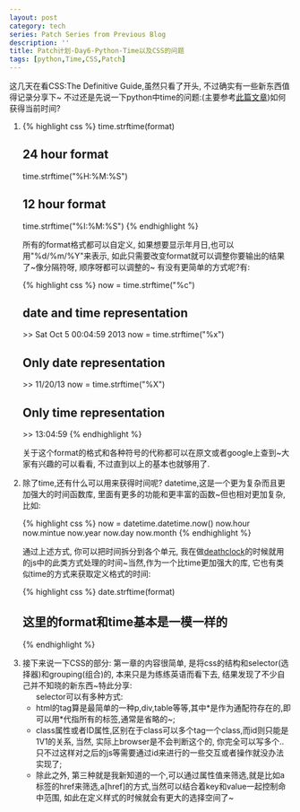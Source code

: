 ```yaml
---
layout: post
category: tech
series: Patch Series from Previous Blog
description: ''
title: Patch计划-Day6-Python-Time以及CSS的问题
tags: [python,Time,CSS,Patch]
---
```


这几天在看CSS:The Definitive Guide,虽然只看了开头, 不过确实有一些新东西值得记录分享下~
不过还是先说一下python中time的问题:(主要参考<a href="http://www.cyberciti.biz/faq/howto-get-current-date-time-in-python/" target="_blank">此篇文章</a>)如何获得当前时间?
<ol>
	<li>

{% highlight css %}
time.strftime(format)
## 24 hour format ##
time.strftime("%H:%M:%S")
## 12 hour format ##
time.strftime("%I:%M:%S")
{% endhighlight %}

所有的format格式都可以自定义, 如果想要显示年月日,也可以用"%d/%m/%Y"来表示, 如此只需要改变format就可以调整你要输出的结果了~像分隔符呀, 顺序呀都可以调整的~
有没有更简单的方式呢?有:

{% highlight css %}
now = time.strftime("%c")
## date and time representation
&gt;&gt; Sat Oct  5 00:04:59 2013
now = time.strftime("%x")
## Only date representation
&gt;&gt; 11/20/13
now = time.strftime("%X")
## Only time representation
&gt;&gt; 13:04:59
{% endhighlight %}

关于这个format的格式和各种符号的代称都可以在原文或者google上查到~大家有兴趣的可以看看, 不过直到以上的基本也就够用了.</li>
	<li>除了time,还有什么可以用来获得时间呢? datetime,这是一个更为复杂而且更加强大的时间函数库, 里面有更多的功能和更丰富的函数~但也相对更加复杂,比如:

{% highlight css %}
now = datetime.datetime.now()
now.hour
now.mintue
now.year
now.day
now.month
{% endhighlight %}

通过上述方式, 你可以把时间拆分到各个单元, 我在做<a href="http://zzgary.info/funstuff/deathclock/" target="_blank">deathclock</a>的时候就用的js中的此类方式处理的时间~当然,作为一个比time更加强大的库, 它也有类似time的方式来获取定义格式的时间:

{% highlight css %}
date.strftime(format)
## 这里的format和time基本是一模一样的
{% endhighlight %}

</li>
	<li>接下来说一下CSS的部分: 第一章的内容很简单, 是将css的结构和selector(选择器)和grouping(组合)的, 本来只是为练练英语而看下去, 结果发现了不少自己并不知晓的新东西~特此分享:
<ul>selector可以有多种方式:
	<li>html的tag算是最简单的一种p,div,table等等,其中*是作为通配符存在的,即可以用*代指所有的标签,通常是省略的~;</li>
	<li>class属性或者ID属性,区别在于class可以多个tag一个class,而id则只能是1V1的关系, 当然, 实际上browser是不会判断这个的, 你完全可以写多个..只不过这样对之后的js等需要通过id来进行的一些交互或者操作就没办法实现了;</li>
	<li>除此之外, 第三种就是我新知道的一个,可以通过属性值来筛选,就是比如a标签的href来筛选,a[href]的方式,当然可以结合着key和value一起控制命中范围, 如此在定义样式的时候就会有更大的选择空间了~</li>
</ul>
</li>
</ol>

